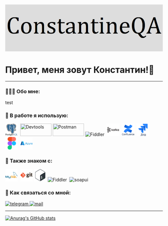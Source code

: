 [![Header](https://github.com/ConstantineQA/ConstantineQA/blob/main/assets/Frame_new.png)](https://hh.ru/resume/fe0a023dff08c508b60039ed1f786e4b4a4f30)

# Привет, меня зовут Константин!👋

---
### 👨🏻‍💻 Обо мне:
test
### 💼 В работе я использую:
<div>
    <img src="https://github.com/devicons/devicon/blob/master/icons/postgresql/postgresql-original-wordmark.svg" title="PostgreSQL" alt="postgresql" width="40" height="40"/>&nbsp;
    <img src="https://camo.githubusercontent.com/b6b7fa7003ce247f9f1bebff0712d02ca6d6546d26b6b58a9e73d62ae46e9cc6/68747470733a2f2f7265732e636c6f7564696e6172792e636f6d2f70726163746963616c6465762f696d6167652f66657463682f732d2d4468734c555563542d2d2f635f696d616767615f7363616c652c665f6175746f2c666c5f70726f67726573736976652c685f3432302c715f6175746f2c775f313030302f68747470733a2f2f616176746563682e736974652f77702d636f6e74656e742f75706c6f6164732f323031382f30392f4368726f6d65446576746f6f6c73417274626f6172642d312d382e706e67" title="Devtools" **alt="Devtools" width="100" height="40"/>
    <img src="https://camo.githubusercontent.com/87896c829ce4df2b909b39625cf7ab486678a5eb92c821937090841e1c861e13/68747470733a2f2f6873746f2e6f72672f67657470726f2f686162722f706f73745f696d616765732f3430652f6337662f6234662f34306563376662346635373963303939653134663330303638356632323232632e706e67" title="Postman" **alt="Postman" width="100" height="40"/>
    <img src="https://nicj.net/talks-files/forensic-tools-for-in-depth-performance-investigations/presentation/images/logo-fiddler.png" title="Fiddler" alt="Fiddler" width="40" height="40"/>&nbsp;
    <img src="https://github.com/devicons/devicon/blob/master/icons/apachekafka/apachekafka-original-wordmark.svg"title="Kafka" alt="Kafka" width="40" height="40"/>&nbsp;
    <img src="https://github.com/devicons/devicon/blob/master/icons/confluence/confluence-original-wordmark.svg "title="Confluence" alt="confluence" width="40" height="40"/>&nbsp;
    <img src="https://github.com/devicons/devicon/blob/master/icons/jira/jira-original-wordmark.svg "title="Jira" alt="jira" width="40" height="40"/>&nbsp;
    <img src="https://github.com/devicons/devicon/blob/master/icons/figma/figma-original.svg"title="Figma" alt="figma" width="40" height="40"/>&nbsp;
    <img src="https://github.com/devicons/devicon/blob/master/icons/azure/azure-original-wordmark.svg"title="Azure" alt="azure" width="40" height="40"/>&nbsp;  
</div>

### 👀 Также знаком с:
<div>
    <img src="https://github.com/devicons/devicon/blob/master/icons/mysql/mysql-original-wordmark.svg" title="MySQL"  alt="MySQL" width="40" height="40"/>&nbsp;
    <img src="https://github.com/devicons/devicon/blob/master/icons/git/git-original-wordmark.svg" title="Git" **alt="Git" width="40" height="40"/>
    <img src="https://github.com/devicons/devicon/blob/master/icons/bash/bash-original.svg" title="Bash" **alt="Bash" width="40" height="40"/>
    <img src="https://www.digiseller.ru/preview/1018011/p1_3287481_f611780d.jpg" title="Charles" alt="Fiddler" width="40" height="40"/>&nbsp;
    <img src="https://static0.smartbear.co/smartbearbrand/media/images/home/soapui-icon.svg" title="SoapUI" alt="soapui" width="40" height="40"/>&nbsp
</div>

### 🤝 Как связаться со мной:
<div id="icons">
<a href="https://t.me/ConstantineDbzi" target="_blank">
      <img src="https://logos-download.com/wp-content/uploads/2016/07/Telegram_5.x_version_2019_Logo.png" width="40" height="40" alt="telegram" />
    </a>
<a href="mailto:slobozhaninov1@yandex.ru" target="_blank">
      <img src="https://upload.wikimedia.org/wikipedia/commons/thumb/5/55/Yandex_Mail_icon.svg/1200px-Yandex_Mail_icon.svg.png" width="40" height="40" alt="mail" />
    </a>   
</div>

---

[![Anurag's GitHub stats](https://github-readme-stats.vercel.app/api?username=ConstantineQA&show_icons=true&count_private=true&theme=dark&rank_icon=github&include_all_commits=true)](https://github.com/anuraghazra/github-readme-stats&)